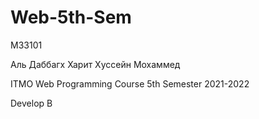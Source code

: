 # Web-5th-Sem

М33101

Аль Даббагх Харит Хуссейн Мохаммед


ITMO Web Programming Course 5th Semester 2021-2022

Develop B
